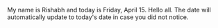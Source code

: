 My name is Rishabh and today is Friday, April 15. Hello all. The date will automatically update to today's date in case you did not notice.
